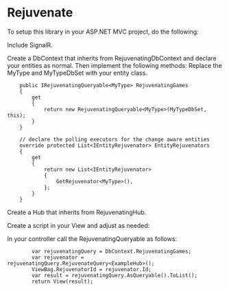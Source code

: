 # Rejuvenate

To setup this library in your ASP.NET MVC project, do the following:

Include SignalR.

Create a DbContext that inherits from RejuvenatingDbContext and declare your entities as normal. 
Then implement the following methods:
Replace the MyType and MyTypeDbSet with your entity class.


        public IRejuvenatingQueryable<MyType> RejuvenatingGames
        {
            get
            {
                return new RejuvenatingQueryable<MyType>(MyTypeDbSet, this);
            }
        }

        // declare the polling executors for the change aware entities
        override protected List<IEntityRejuvenator> EntityRejuvenators
        {
            get
            {
                return new List<IEntityRejuvenator>
                {
                    GetRejuvenator<MyType>(),
                };
            }
        }


Create a Hub that inherits from RejuvenatingHub.

Create a script in your View and adjust as needed:

<script type="text/javascript">

        var myHub;

        function hostGame()
        {
            myHub.server.hostGame();
        }

        $(function () {
            // Declare a proxy to reference the hub.
            myHub = $.connection.exampleHub;

            myHub.client.itemsAdded = function (type, rejuvenatorId, items)
            {
                items.forEach(function (item, index)
                {
                    var html = "<p id='item" + item.Id + "'>" + item.Host + " (" + item.Players.length + ")</p>";
                    $("#items").append(html);
                });
            }

            myHub.client.itemsRemoved = function (type, rejuvenatorId, items) {
                items.forEach(function (item, index)
                {
                    var selector = "#item" + item.Id;
                    $(selector).remove();
                });
            }

            myHub.client.itemsUpdated = function (type, rejuvenatorId, items) {
                items.forEach(function (item, index)
                {
                    var selector = "#item" + item.Id;
                    $(selector).text(item.Name);
                });
            }

            // Start the connection.
            $.connection.hub.start().done(function () {
                // todo make this safe and use a token so it cant be meddled with
                myHub.server.registerRejuvenatingClient([@ViewBag.rejuvenatorId]);
            });
        });

    </script>


In your controller call the RejuvenatingQueryable as follows:

            var rejuvenatingQuery = DbContext.RejuvenatingGames;
            var rejuvenator = rejuvenatingQuery.RejuvenateQuery<ExampleHub>();
            ViewBag.RejuvenatorId = rejuvenator.Id;
            var result = rejuvenatingQuery.AsQueryable().ToList();
            return View(result);